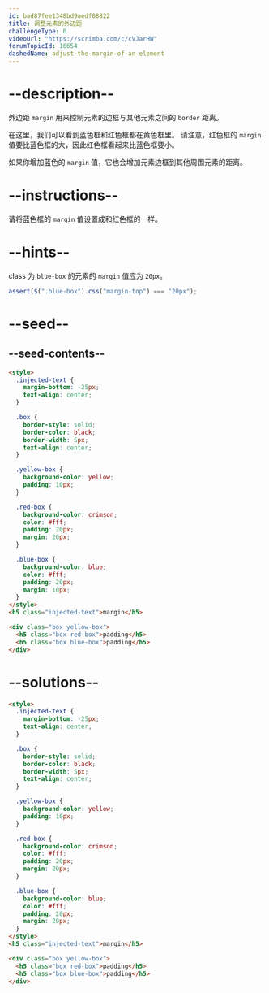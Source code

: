 ```yaml
---
id: bad87fee1348bd9aedf08822
title: 调整元素的外边距
challengeType: 0
videoUrl: "https://scrimba.com/c/cVJarHW"
forumTopicId: 16654
dashedName: adjust-the-margin-of-an-element
---
```


# --description--

外边距 `margin` 用来控制元素的边框与其他元素之间的 `border` 距离。

在这里，我们可以看到蓝色框和红色框都在黄色框里。 请注意，红色框的 `margin` 值要比蓝色框的大，因此红色框看起来比蓝色框要小。

如果你增加蓝色的 `margin` 值，它也会增加元素边框到其他周围元素的距离。

# --instructions--

请将蓝色框的 `margin` 值设置成和红色框的一样。

# --hints--

class 为 `blue-box` 的元素的 `margin` 值应为 `20px`。

```js
assert($(".blue-box").css("margin-top") === "20px");
```

# --seed--

## --seed-contents--

```html
<style>
  .injected-text {
    margin-bottom: -25px;
    text-align: center;
  }

  .box {
    border-style: solid;
    border-color: black;
    border-width: 5px;
    text-align: center;
  }

  .yellow-box {
    background-color: yellow;
    padding: 10px;
  }

  .red-box {
    background-color: crimson;
    color: #fff;
    padding: 20px;
    margin: 20px;
  }

  .blue-box {
    background-color: blue;
    color: #fff;
    padding: 20px;
    margin: 10px;
  }
</style>
<h5 class="injected-text">margin</h5>

<div class="box yellow-box">
  <h5 class="box red-box">padding</h5>
  <h5 class="box blue-box">padding</h5>
</div>
```

# --solutions--

```html
<style>
  .injected-text {
    margin-bottom: -25px;
    text-align: center;
  }

  .box {
    border-style: solid;
    border-color: black;
    border-width: 5px;
    text-align: center;
  }

  .yellow-box {
    background-color: yellow;
    padding: 10px;
  }

  .red-box {
    background-color: crimson;
    color: #fff;
    padding: 20px;
    margin: 20px;
  }

  .blue-box {
    background-color: blue;
    color: #fff;
    padding: 20px;
    margin: 20px;
  }
</style>
<h5 class="injected-text">margin</h5>

<div class="box yellow-box">
  <h5 class="box red-box">padding</h5>
  <h5 class="box blue-box">padding</h5>
</div>
```
